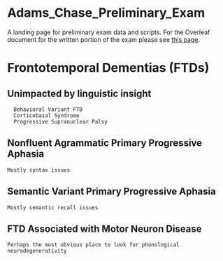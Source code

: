 # Adams_Chase_Preliminary_Exam
A landing page for preliminary exam data and scripts. For the Overleaf document for the written portion of the exam please see [this page](https://www.overleaf.com/project/5f3a99d86e29350001da35be).

# Frontotemporal Dementias (FTDs)

  ## Unimpacted by linguistic insight
      Behavioral Variant FTD
      Corticobasal Syndrome
      Progressive Supranuclear Palsy

  ## Nonfluent Agrammatic Primary Progressive Aphasia
    Mostly syntax issues 
  
  ## Semantic Variant Primary Progressive Aphasia
    Mostly semantic recall issues
  
  ## FTD Associated with Motor Neuron Disease
    Perhaps the most obvious place to look for phonological neurodegenerativity
